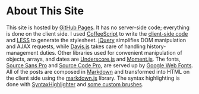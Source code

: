 # About This Site

This site is hosted by [GitHub Pages][ghp].  It has no server-side code; everything is done on the client side.  I used [CoffeeScript][coffeescript] to write the [client-side code][code] and [LESS][less] to generate the stylesheet.  [jQuery][jquery] simplifies DOM manipulation and AJAX requests, while [Davis.js][davisjs] takes care of handling history-management duties.  Other libraries used for convenient manipulation of objects, arrays, and dates are [Underscore.js][underscore] and [Moment.js][moment].  The fonts, [Source Sans Pro][sourcesans] and [Source Code Pro][sourcecode], are served up by [Google Web Fonts][gwf].  All of the posts are composed in [Markdown][md] and transformed into HTML on the client side using the [markdown.js][mdjs] library.  The syntax highlighting is done with [SyntaxHighlighter][sh] and [some custom brushes][shcustom].

[ghp]: http://pages.github.com/
[coffeescript]: http://coffeescript.org/
[code]: https://github.com/icooper/site-iancooper/blob/gh-pages/scripts/site.coffee
[less]: http://lesscss.org/
[jquery]: http://www.jquery.com/
[davisjs]: http://davisjs.com/
[underscore]: http://underscorejs.org/
[moment]: http://momentjs.com/
[sourcesans]: http://www.google.com/webfonts/specimen/Source+Sans+Pro
[sourcecode]: http://www.google.com/webfonts/specimen/Source+Code+Pro
[gwf]: http://www.google.com/webfonts
[md]: http://daringfireball.net/projects/markdown/
[mdjs]: https://github.com/evilstreak/markdown-js
[sh]: http://alexgorbatchev.com/SyntaxHighlighter
[shcustom]: http://iancooper.name/vgl-brush-for-syntaxhighlighter